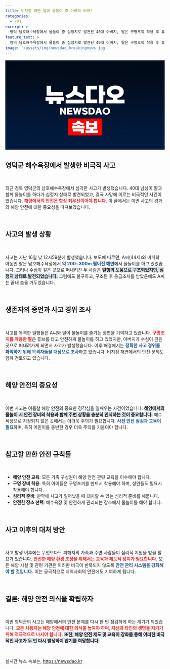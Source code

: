```yaml
---
title: 비지정 해변 딸과 물놀이 중 아빠의 비극!
categories:
  - 기타
excerpt: >
  영덕 남호해수욕장에서 물놀이 중 심정지로 발견된 40대 아버지, 딸은 구명조끼 착용 후 튜브를 타고 있었다. 사고의 경위는 여전히 미궁 속! 진실은 무엇일까?
feature_text: >
  영덕 남호해수욕장에서 물놀이 중 심정지로 발견된 40대 아버지, 딸은 구명조끼 착용 후 튜브를 타고 있었다. 사고의 경위는 여전히 미궁 속! 진실은 무엇일까?
image: '/assets/img/newsdao_breakingnews.jpg'
---
```


<p><img src="/assets/img/newsdao_breakingnews.jpg" alt="koreaapp 속보" /></p>

<h2 data-ke-size="size26">영덕군 해수욕장에서 발생한 비극적 사고</h2>

<p data-ke-size="size16">&nbsp;</p>

<p data-ke-size="size16">최근 경북 영덕군의 남호해수욕장에서 심각한 사고가 발생했습니다. 40대 남성이 딸과 함께 물놀이를 하다가 심정지 상태로 발견되었고, 결국 사망에 이르는 비극적인 사건이었습니다. <b><span style="color: #ee2323;">해양에서의 안전은 항상 최우선이어야 합니다.</span></b> 이 글에서는 이번 사고의 경과와 해양 안전에 대한 중요성을 따져보겠습니다.</p>

<p data-ke-size="size16">&nbsp;</p>

<h2 data-ke-size="size26">사고의 발생 상황</h2>

<p data-ke-size="size16">&nbsp;</p>

<p data-ke-size="size16">사고는 지난 16일 낮 12시59분에 발생했습니다. 보도에 따르면, A씨(44세)와 미취학 아동인 딸은 남호해수욕장에서 <b><span style="color: #1a5490;">약 200~300m 떨어진 해변</span></b>에서 물놀이를 하고 있었습니다. 그러나 수심이 깊은 곳으로 떠내려간 두 사람은 <b><span style="background-color: #21538527;">일행의 도움으로 구조되었지만, 심정지 상태로 발견되었습니다.</span></b> 그럼에도 불구하고, 구조된 후 응급조치를 받았음에도 A씨는 끝내 숨을 거두었습니다.</p>

<p data-ke-size="size16">&nbsp;</p>

<h2 data-ke-size="size26">생존자의 증언과 사고 경위 조사</h2>

<p data-ke-size="size16">&nbsp;</p>

<p data-ke-size="size16">사고를 목격한 일행들은 A씨와 딸이 물놀이를 즐기는 장면을 기억하고 있습니다. <b><span style="color: #ee2323;">구명조끼를 착용한 딸</span></b>은 튜브를 타고 안전하게 물놀이를 하고 있었지만, 아버지가 수심이 깊은 곳으로 떠내려가게 되면서 사고가 발생했습니다. 이후 해경에서는 <b><span style="color: #1a5490;">정확한 사고 경위를 파악하기 위해 목격자들을 대상으로 조사</span></b>하고 있습니다. 비지정 해변에서의 안전 문제도 함께 검토되고 있습니다.</p>

<p data-ke-size="size16">&nbsp;</p>

<h2 data-ke-size="size26">해양 안전의 중요성</h2>

<p data-ke-size="size16">&nbsp;</p>

<p data-ke-size="size16">이번 사고는 여름철 해양 안전의 중요한 경각심을 일깨우는 사건이었습니다. <b><span style="background-color: #21538527;">해양에서의 물놀이 시 안전 장비의 착용과 함께 주변 상황을 충분히 인식하는 것이 중요합니다.</span></b> 해수욕장으로 지정되지 않은 곳에서는 더더욱 주의가 필요합니다. <b><span style="color: #1a5490;">사전 안전 점검과 교육이 필요</span></b>하며, 특히 어린이를 동반한 경우 더욱 주의를 기울여야 합니다.</p>

<p data-ke-size="size16">&nbsp;</p>

<h2 data-ke-size="size26">참고할 만한 안전 규칙들</h2>

<p data-ke-size="size16">&nbsp;</p>

<ul>
    <li><b>해양 안전 교육</b>: 모든 가족 구성원이 해양 안전 관련 교육을 이수해야 합니다.</li>
    <li><b>구명 장비 착용</b>: 특히 아이들은 구명조끼를 반드시 착용해야 하며, 성인들도 필요시 착용해야 합니다.</li>
    <li><b>심리적 준비</b>: 만약에 사고가 일어났을 때 대처할 수 있는 심리적 준비를 해둡니다.</li>
    <li><b>안전한 장소 선택</b>: 해수욕장 및 안전하게 관리되는 장소에서 물놀이를 해야 합니다.</li>
</ul>

<p data-ke-size="size16">&nbsp;</p>

<h2 data-ke-size="size26">사고 이후의 대처 방안</h2>

<p data-ke-size="size16">&nbsp;</p>

<p data-ke-size="size16">사고 발생 이후에는 무엇보다도 피해자의 가족과 주변 사람들이 심리적 지원을 받을 필요가 있습니다. <b><span style="color: #ee2323;">안전한 해양 환경 조성을 위해서는 교육과 제도적 장치가 필요합니다.</span></b> 모든 해양 시설 및 관련 기관은 이러한 비극이 반복되지 않도록 <b><span style="color: #1a5490;">안전 관리 시스템을 강화해야 할 것입니다.</span></b> 이는 궁극적으로 지역사회의 안전에도 기여하게 됩니다.</p>

<p data-ke-size="size16">&nbsp;</p>

<h2 data-ke-size="size26">결론: 해양 안전 의식을 확립하자</h2>

<p data-ke-size="size16">&nbsp;</p>

<p data-ke-size="size16">이번 영덕군의 사고는 해양에서의 안전 문제를 다시 한 번 점검하게 하는 계기가 되었습니다. <b><span style="color: #ee2323;">모든 사용자는 해양 안전에 대한 의식을 높여야 하며, 자신과 타인의 생명을 지키기 위해 적극적으로 나서야 합니다.</span></b> <b><span style="background-color: #21538527;">또한, 해양 안전 제도 및 교육이 강화를 통해 이러한 비극적인 사고가 두 번 다시 발생하지 않기를 희망합니다.</span></b> </p>

<p data-ke-size="size16">&nbsp;</p>
실시간 뉴스 속보는, <a href="https://newsdao.kr" rel="dofollow">https://newsdao.kr</a>


